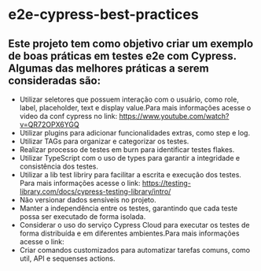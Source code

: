 # e2e-cypress-best-practices
## Este projeto tem como objetivo criar um exemplo de boas práticas em testes e2e com Cypress. Algumas das melhores práticas a serem consideradas são:

- Utilizar seletores que possuem interação com o usuário, como role, label, placeholder, text e display value.Para mais informações acesse o video da conf cypress no link: https://www.youtube.com/watch?v=QR72OPX6YGQ
- Utilizar plugins para adicionar funcionalidades extras, como step e log.
- Utilizar TAGs para organizar e categorizar os testes.
- Realizar processo de testes em burn para identificar testes flakes.
- Utilizar TypeScript com o uso de types para garantir a integridade e consistência dos testes.
- Utilizar a lib test libriry para facilitar a escrita e execução dos testes. Para mais informações acesse o link:  https://testing-library.com/docs/cypress-testing-library/intro/
- Não versionar dados sensíveis no projeto.
- Manter a independência entre os testes, garantindo que cada teste possa ser executado de forma isolada.
- Considerar o uso do serviço Cypress Cloud para executar os testes de forma distribuída e em diferentes ambientes.Para mais informações acesse o link:
- Criar comandos customizados para automatizar tarefas comuns, como util, API e sequenses actions.
